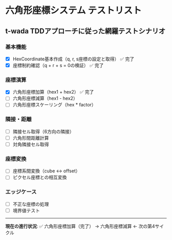 # 六角形座標システム テストリスト

## t-wada TDDアプローチに従った網羅テストシナリオ

### 基本機能
- [x] HexCoordinate基本作成（q, r, s座標の設定と取得） ✅ 完了
- [x] 座標制約確認（q + r + s = 0の検証） ✅ 完了

### 座標演算
- [x] 六角形座標加算（hex1 + hex2） ✅ 完了
- [ ] 六角形座標減算（hex1 - hex2）
- [ ] 六角形座標スケーリング（hex * factor）

### 隣接・距離
- [ ] 隣接セル取得（6方向の隣接）
- [ ] 六角形間距離計算
- [ ] 対角隣接セル取得

### 座標変換
- [ ] 座標系間変換（cube ↔ offset）
- [ ] ピクセル座標との相互変換

### エッジケース
- [ ] 不正な座標の処理
- [ ] 境界値テスト

---
**現在の進行状況**: ✅ 六角形座標加算（完了） → 六角形座標減算 ← 次の第4サイクル